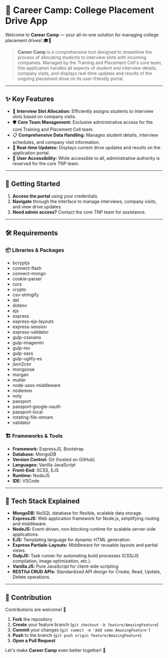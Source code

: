 # 🚀 Career Camp: College Placement Drive App

Welcome to **Career Camp** — your all-in-one solution for managing college placement drives! 🎓💼

> **Career Camp** is a comprehensive tool designed to streamline the process of allocating students to interview slots with incoming companies. Managed by the Training and Placement Cell's core team, this application handles all aspects of student and interview details, company visits, and displays real-time updates and results of the ongoing placement drive on its user-friendly portal.

---

## ✨ Key Features

- 🎯 **Interview Slot Allocation:** Efficiently assigns students to interview slots based on company visits.
- 🛡️ **Core Team Management:** Exclusive administrative access for the core Training and Placement Cell team.
- 📋 **Comprehensive Data Handling:** Manages student details, interview schedules, and company visit information.
- 🔔 **Real-time Updates:** Displays current drive updates and results on the application portal.
- 👥 **User Accessibility:** While accessible to all, administrative authority is reserved for the core TNP team.

---

## 🚦 Getting Started

1. **Access the portal** using your credentials.
2. **Navigate** through the interface to manage interviews, company visits, and view drive updates.
3. **Need admin access?** Contact the core TNP team for assistance.

---

## 🛠️ Requirements

### 📦 Libraries & Packages

- bcryptjs
- connect-flash
- connect-mongo
- cookie-parser
- cors
- crypto
- csv-stringify
- del
- dotenv
- ejs
- express
- express-ejs-layouts
- express-session
- express-validator
- gulp-cssnano
- gulp-imagemin
- gulp-rev
- gulp-sass
- gulp-uglify-es
- json2csv
- mongoose
- morgan
- multer
- node-sass-middleware
- nodemon
- noty
- passport
- passport-google-oauth
- passport-local
- rotating-file-stream
- validator

### 🏗️ Frameworks & Tools

- **Framework:** ExpressJS, Bootstrap
- **Database:** MongoDB
- **Version Control:** Git (hosted on GitHub)
- **Languages:** Vanilla JavaScript
- **Front-End:** SCSS, EJS
- **Runtime:** NodeJS
- **IDE:** VSCode

---

## 🧩 Tech Stack Explained

- **MongoDB:** NoSQL database for flexible, scalable data storage.
- **ExpressJS:** Web application framework for Node.js, simplifying routing and middleware.
- **NodeJS:** Event-driven, non-blocking runtime for scalable server-side applications.
- **EJS:** Templating language for dynamic HTML generation.
- **Express Partials-Layouts:** Middleware for reusable layouts and partial views.
- **GulpJS:** Task runner for automating build processes (CSS/JS compilation, image optimization, etc.).
- **Vanilla JS:** Pure JavaScript for client-side scripting.
- **RESTful CRUD APIs:** Standardized API design for Create, Read, Update, Delete operations.

---

## 🤝 Contribution

Contributions are welcome! 🚀

1. **Fork** the repository
2. **Create** your feature branch (`git checkout -b feature/AmazingFeature`)
3. **Commit** your changes (`git commit -m 'Add some AmazingFeature'`)
4. **Push** to the branch (`git push origin feature/AmazingFeature`)
5. **Open a Pull Request**

Let's make **Career Camp** even better together! 🌟
